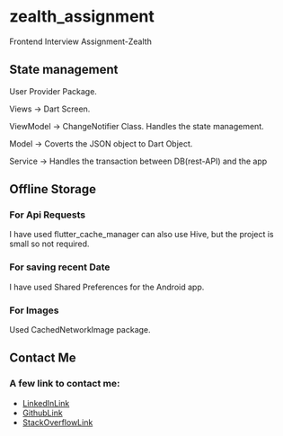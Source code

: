 # zealth_assignment

Frontend Interview Assignment-Zealth

## State management
User Provider Package.

Views -> Dart Screen.

ViewModel -> ChangeNotifier Class. Handles the state management.

Model -> Coverts the JSON object to Dart Object.

Service -> Handles the transaction between DB(rest-API) and the app

## Offline Storage

### For Api Requests 
I have used flutter_cache_manager
can also use Hive, but the project is small so not required.

### For saving recent Date
I have used Shared Preferences for the Android app.

### For Images
Used CachedNetworkImage package.

## Contact Me
### A few link to contact me:
- [LinkedInLink](https://www.linkedin.com/in/divyanshusahu2207/)
- [GithubLink](https://github.com/d2207-sahu)
- [StackOverflowLink](https://stackoverflow.com/users/13139719/divyanshu-sahu)

